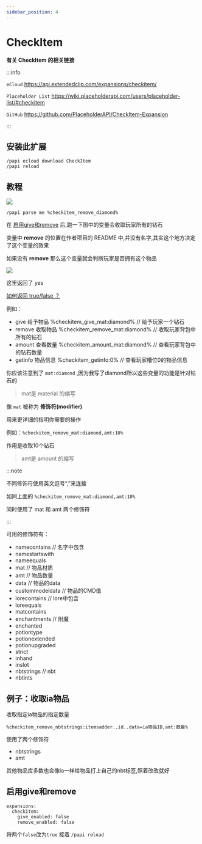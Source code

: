 ```yaml
---
sidebar_position: 4
---
```


# CheckItem

**有关 CheckItem 的相关链接**

:::info

`eCloud` https://api.extendedclip.com/expansions/checkitem/

`Placeholder List` https://wiki.placeholderapi.com/users/placeholder-list/#checkitem

`GitHub` https://github.com/PlaceholderAPI/CheckItem-Expansion

:::

## 安装此扩展
```
/papi ecloud download CheckItem
/papi reload
```

## 教程

![](_images/CheckItem/remove-item.png)
```
/papi parse me %checkitem_remove_diamond%
```

在 [启用give和remove](#启用give和remove) 后,跑一下图中的变量会收取玩家所有的钻石

变量中 **remove** 的位置在作者项目的 README 中,并没有名字,其实这个地方决定了这个变量的效果

如果没有 **remove** 那么这个变量就会判断玩家是否拥有这个物品

![](_images/CheckItem/checkitem.png)

这里返回了 yes

[如何返回 true/false ？](/docs-java/process/plugin/Front-Plugin/PlaceHolderAPI/outline.md#更改-boolean)

例如：

- give 给予物品      %checkitem_give_mat:diamond%    // 给予玩家一个钻石
- remove 收取物品    %checkitem_remove_mat:diamond%  // 收取玩家背包中所有的钻石
- amount 查看数量    %checkitem_amount_mat:diamond%  // 查看玩家背包中的钻石数量
- getinfo 物品信息   %checkitem_getinfo:0%           // 查看玩家槽位0的物品信息

你应该注意到了 `mat:diamond` ,因为我写了diamond所以这些变量的功能是针对钻石的

 > mat是 material 的缩写

像 `mat` 被称为 **修饰符(modifier)**

用来更详细的指明你需要的操作

例如：`%checkitem_remove_mat:diamond,amt:10%`

作用是收取10个钻石

> amt是 amount 的缩写

:::note

不同修饰符使用英文逗号“,”来连接

如同上面的 `%checkitem_remove_mat:diamond,amt:10%`

同时使用了 mat 和 amt 两个修饰符

:::

可用的修饰符有：

- namecontains      // 名字中包含
- namestartswith
- nameequals
- mat               // 物品材质
- amt               // 物品数量
- data              // 物品的data
- custommodeldata   // 物品的CMD值
- lorecontains      // lore中包含
- loreequals
- matcontains
- enchantments      // 附魔
- enchanted
- potiontype
- potionextended
- potionupgraded
- strict
- inhand
- inslot
- nbtstrings        // nbt
- nbtints

## 例子：收取ia物品

收取指定ia物品的指定数量

```
%checkitem_remove_nbtstrings:itemsadder..id..data=ia物品ID,amt:数量%
```

使用了两个修饰符

- nbtstrings
- amt

其他物品库多数也会像ia一样给物品打上自己的nbt标签,照着改改就好

## 启用give和remove

```
expansions:
  checkitem:
    give_enabled: false
    remove_enabled: false
```
将两个`false`改为`true` 接着 `/papi reload`
